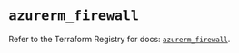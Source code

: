 # `azurerm_firewall`

Refer to the Terraform Registry for docs: [`azurerm_firewall`](https://registry.terraform.io/providers/hashicorp/azurerm/4.46.0/docs/resources/firewall).
